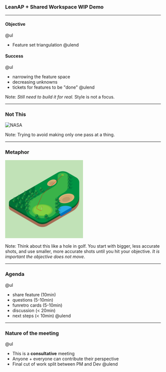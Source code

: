 ### LeanAP + Shared Workspace WIP Demo

---

#### Objective

@ul
- Feature set triangulation
@ulend

#### Success

@ul
- narrowing the feature space
- decreasing unknowns
- tickets for features to be "done"
@ulend


Note:
  _Still need to build it for real._
  Style is not a focus.

---

### Not This

<img src="https://media1.giphy.com/media/xT0BKnwxcXLm8tyjgk/giphy.gif" alt="NASA">

Note:
  Trying to avoid making only one pass at a thing.

---

### Metaphor

<img src="img/golf.jpg" alt="Golf" height="50%" width="50%">

Note:
  Think about this like a hole in golf.  You start with bigger, less accurate shots, and use smaller, more accurate shots until you hit your objective.  _It is important the objective does not move_.

---

### Agenda

@ul
- share feature (10min)
- questions (5-10min)
- funretro cards (5-10min)
- discussion (< 20min)
- next steps (< 10min)
@ulend

----

### Nature of the meeting

@ul
- This is a **consultative** meeting
- Anyone + everyone can contribute their perspective
- Final cut of work split between PM and Dev
@ulend
